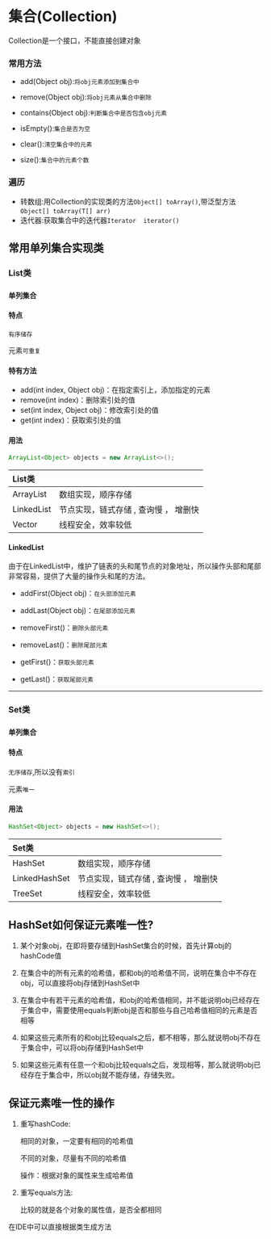 # 集合(Collection)

Collection是一个接口，不能直接创建对象

### 常用方法

* add(Object obj):`将obj元素添加到集合中`

* remove(Object obj):`将obj元素从集合中删除`

* contains(Object obj):`判断集合中是否包含obj元素`

* isEmpty():`集合是否为空`

* clear():`清空集合中的元素`

* size():`集合中的元素个数`

### 遍历

* 转数组:用Collection的实现类的方法`Object[] toArray()`,带泛型方法 `Object[] toArray(T[] arr)`
* 迭代器:获取集合中的迭代器`Iterator  iterator()`



## 常用单列集合实现类

### List类

### `单列集合`

#### 特点

`有序储存`

元素`可重复`

#### 特有方法

  * add(int index, Object obj)：在指定索引上，添加指定的元素
  * remove(int index)：删除索引处的值
  * set(int index, Object obj)：修改索引处的值
  * get(int index)：获取索引处的值

#### 用法

  ```java
  ArrayList<Object> objects = new ArrayList<>();
  ```

| List类     |                                       |
| :--------- | ------------------------------------- |
| ArrayList  | 数组实现，顺序存储                    |
| LinkedList | 节点实现，链式存储 , 查询慢 ， 增删快 |
| Vector     | 线程安全，效率较低                    |


#### LinkedList

由于在LinkedList中，维护了链表的头和尾节点的对象地址，所以操作头部和尾部非常容易，提供了大量的操作头和尾的方法。

* addFirst(Object obj)：`在头部添加元素`

* addLast(Object obj)：`在尾部添加元素`

* removeFirst()：`删除头部元素`

* removeLast()：`删除尾部元素`

* getFirst()：`获取头部元素`

* getLast()：`获取尾部元素`

***

### Set类

### `单列集合`

#### 特点

`无序储存`,所以没有`索引`

元素`唯一`

#### 用法

  ```java
  HashSet<Object> objects = new HashSet<>();
  ```

| Set类     |                                       |
| :--------- | ------------------------------------- |
| HashSet  | 数组实现，顺序存储                    |
| LinkedHashSet | 节点实现，链式存储 , 查询慢 ， 增删快 |
| TreeSet     | 线程安全，效率较低                    |
## HashSet如何保证元素唯一性?

1. 某个对象obj，在即将要存储到HashSet集合的时候，首先计算obj的hashCode值

2. 在集合中的所有元素的哈希值，都和obj的哈希值不同，说明在集合中不存在obj，可以直接将obj存储到HashSet中

3. 在集合中有若干元素的哈希值，和obj的哈希值相同，并不能说明obj已经存在于集合中，需要使用equals判断obj是否和那些与自己哈希值相同的元素是否相等

4. 如果这些元素所有的和obj比较equals之后，都不相等，那么就说明obj不存在于集合中，可以将obj存储到HashSet中

5. 如果这些元素有任意一个和obj比较equals之后，发现相等，那么就说明obj已经存在于集合中，所以obj就不能存储，存储失败。

## 保证元素唯一性的操作

1. 重写hashCode:

     相同的对象，一定要有相同的哈希值

     不同的对象，尽量有不同的哈希值

     操作：根据对象的属性来生成哈希值

2. 重写equals方法:

     比较的就是各个对象的属性值，是否全都相同

在IDE中可以直接根据类生成方法